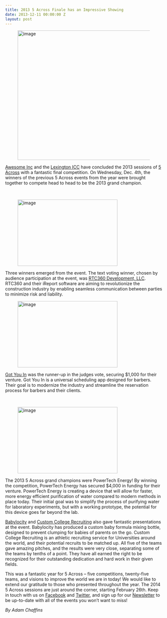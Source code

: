 ```yaml
---
title: 2013 5 Across Finale has an Impressive Showing
date: 2013-12-11 00:00:00 Z
layout: post
---
```

 
<p id="docs-internal-guid--3bcb3c8-df56-1268-318f-8ee9b814b514"><figure class="tmblr-full" data-orig-height="427" data-orig-width="640" data-orig-src="https://lh5.googleusercontent.com/vsQtdSjf5sR9MEioTsSFsOKa_k3MgI36pgdgE0qCm4ZkK6FiMDuawP170NmahBzwr7sZFke8nQW77zHSusyo0puJf4ReLL_MjumAos4dYLOh1STTSOxsoGhO5g"><img alt="image" height="416px;" src="https://66.media.tumblr.com/0c487d0858b7c3ef1e473d3e7c918c04/tumblr_inline_pjzwtyRt4m1spm8pc_540.jpg" width="624px;" data-orig-height="427" data-orig-width="640" data-orig-src="https://lh5.googleusercontent.com/vsQtdSjf5sR9MEioTsSFsOKa_k3MgI36pgdgE0qCm4ZkK6FiMDuawP170NmahBzwr7sZFke8nQW77zHSusyo0puJf4ReLL_MjumAos4dYLOh1STTSOxsoGhO5g"/></figure></p>
<p><a href="http://www.awesomeinc.org/" target="_blank">Awesome Inc</a> and the <a href="http://www.uky.edu/econdev/lexington-innovation-commercialization-center" target="_blank">Lexington ICC</a> have concluded the 2013 sessions of <a href="http://www.5across.org/" target="_blank">5 Across</a> with a fantastic final competition. On Wednesday, Dec. 4th, the winners of the previous 5 Across events from the year were brought together to compete head to head to be the 2013 grand champion. </p>
<p><br/><figure class="tmblr-full" data-orig-height="213" data-orig-width="320" data-orig-src="https://lh3.googleusercontent.com/8AJt1lU0qfknyLJ2u_6uhOJ_FfSRImxQMlVweiRmV9p9dZJies-qS8PjGZscUJcxA-U9xB-HHLG7EdUNnuaAd3HwblluXYBzLIpfb62O4gM2eVjoU_MTorWMkw"><img alt="image" height="213px;" src="https://66.media.tumblr.com/6de102622e1b59b5b2a3e3a6e63f7277/tumblr_inline_pjzwty4uPJ1spm8pc_540.jpg" width="320px;" data-orig-height="213" data-orig-width="320" data-orig-src="https://lh3.googleusercontent.com/8AJt1lU0qfknyLJ2u_6uhOJ_FfSRImxQMlVweiRmV9p9dZJies-qS8PjGZscUJcxA-U9xB-HHLG7EdUNnuaAd3HwblluXYBzLIpfb62O4gM2eVjoU_MTorWMkw"/></figure></p>
<p>Three winners emerged from the event. The text voting winner, chosen by audience participation at the event, was <a href="http://ireport360.com/" target="_blank">RTC360 Development, LLC</a>. RTC360 and their iReport software are aiming to revolutionize the construction industry by enabling seamless communication between parties to minimize risk and liability. </p>
<p><figure class="tmblr-full" data-orig-height="213" data-orig-width="320" data-orig-src="https://lh3.googleusercontent.com/ossdUVWblzq7ECDKbVzmlMbUIMXVwYt9cfehCmXzEQkXtJQ4FFbL86h7CYmFBLLSfYdLKerWNFycYI_oWjBJAOnQNKkBBD-qvXqk-HQnxuz1uAWW_dTmJtcOOw"><img alt="image" height="213px;" src="https://66.media.tumblr.com/a093920d81f83beab23bcbfb323d8cd5/tumblr_inline_pjzwtyvJcU1spm8pc_540.jpg" width="320px;" data-orig-height="213" data-orig-width="320" data-orig-src="https://lh3.googleusercontent.com/ossdUVWblzq7ECDKbVzmlMbUIMXVwYt9cfehCmXzEQkXtJQ4FFbL86h7CYmFBLLSfYdLKerWNFycYI_oWjBJAOnQNKkBBD-qvXqk-HQnxuz1uAWW_dTmJtcOOw"/></figure></p>
<p><a href="http://www.gotyouin.com" target="_blank">Got You In</a> was the runner-up in the judges vote, securing $1,000 for their venture. Got You In is a universal scheduling app designed for barbers. Their goal is to modernize the industry and streamline the reservation process for barbers and their clients.</p>
<p><br/><figure class="tmblr-full" data-orig-height="213" data-orig-width="320" data-orig-src="https://lh3.googleusercontent.com/HlaS7JBHiDltQt4HxrLLyiTCW2cfivILlT3JlukiYqZe59-9A1lkC-kxrKPg0t4ztOD9qeWa2N3GdE2j6RmwIkOZ6ZzcjMSAP6M0-pzpuQitrC8S7IzantG0aQ"><img alt="image" height="213px;" src="https://66.media.tumblr.com/973dbef26325e744a2b2fc169940fcb1/tumblr_inline_pjzwtzEn0D1spm8pc_540.jpg" width="320px;" data-orig-height="213" data-orig-width="320" data-orig-src="https://lh3.googleusercontent.com/HlaS7JBHiDltQt4HxrLLyiTCW2cfivILlT3JlukiYqZe59-9A1lkC-kxrKPg0t4ztOD9qeWa2N3GdE2j6RmwIkOZ6ZzcjMSAP6M0-pzpuQitrC8S7IzantG0aQ"/></figure></p>
<p>The 2013 5 Across grand champions were PowerTech Energy! By winning the competition, PowerTech Energy has secured $4,000 in funding for their venture. PowerTech Energy is creating a device that will allow for faster, more energy efficient purification of water compared to modern methods in place today. Their initial goal was to simplify the process of purifying water for laboratory experiments, but with a working prototype, the potential for this device goes far beyond the lab. </p>
<p><a href="http://babylocity.com/" target="_blank">Babylocity</a> and <a href="http://www.customcollegerecruiting.com/" target="_blank">Custom College Recruiting</a> also gave fantastic presentations at the event. Babylocity has produced a custom baby formula mixing bottle, designed to prevent clumping for babies of parents on the go. Custom College Recruiting is an athletic recruiting service for Universities around the world, and their potential recruits to be matched up. All five of the teams gave amazing pitches, and the results were very close, separating some of the teams by tenths of a point. They have all earned the right to be recognized for their outstanding dedication and hard work in their given fields. </p>
<p>This was a fantastic year for 5 Across &ndash; five competitions, twenty-five teams, and visions to improve the world we are in today! We would like to extend our gratitude to those who presented throughout the year. The 2014 5 Across sessions are just around the corner, starting February 26th. Keep in touch with us on <a href="https://www.facebook.com/awesomeincorporated" target="_blank">Facebook</a> and <a href="http://twitter.com/awesome_inc" target="_blank">Twitter</a>, and sign up for our <a href="http://awesomeinc.us2.list-manage.com/subscribe?u=5114422b2183673d50186748d&amp;id=de5f188075" target="_blank">Newsletter</a> to be up-to-date with all of the events you won’t want to miss! </p>
<p><em>By Adam Chaffins</em></p>
